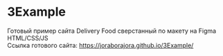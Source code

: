 # 3Example
 Готовый пример сайта Delivery Food сверстанный по макету на Figma <br>
 HTML/CSS/JS <br>
 Ссылка готового сайта: https://joraborajora.github.io/3Example/
